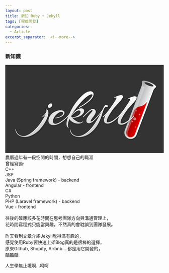 ```yaml
---
layout: post
title: 新知 Ruby + Jekyll
tags: [程式開發]
categories:
  - Article
excerpt_separator:  <!--more-->
---
```


### 新知識
![my screenshot](/assets/jekyll.png)
農曆過年有一段空閒的時間，想想自己的職涯<br>
曾經寫過:<br>
C++<br>
JSP<br> 
Java (Spring framework) - backend<br>
Angular - frontend<br>
C#<br>
Python<br>
PHP (Laravel framework) - backend<br>
Vue - frontend<br>
<br>
往後的確應該多花時間在思考團隊方向與溝通管理上，<br>
花時間寫程式只能當興趣，不然真的會耽誤到團隊發展。<br> 
<br>
昨天看到文章介紹Jekyll覺得滿有趣的，<br>
感覺使用Ruby要快速上架Blog真的是很棒的選擇，<br>
原來Github, Shopify, Airbnb....都是用它開發的，<br>
酷酷酷<br>

人生學無止境啊...呵呵



